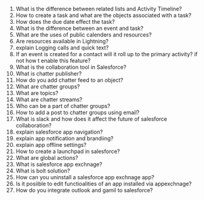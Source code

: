 1. What is the difference between related lists and Activity Timeline?
2. How to create a task and what are the objects associated with a task?
3. How does the due date effect the task?
4. What is the difference between an event and task?
5. What are the uses of public calenders and resources?
6. Are resources available in Lightning?
7. explain Logging calls and quick text?
8. If an event is created for a contact will it roll up to the primary activity? if not how t enable this feature?
9. What is the collaboration tool in Salesforce?
10. What is chatter publisher?
11. How do you add chatter feed to an object?
12. What are chatter groups?
13. What are topics?
14. What are chatter streams?
15. Who can be a part of chatter groups?
16. How to add a post to chatter groups using email?
17. What is slack and how does it affect the future of salesforce collaboration?
18. explain salesforce app navigation?
19. explain app notification and brandiing?
20. explain app offline settings?
21. How to create a launchpad in salesforce?
22. What are global actions?
23. What is salesforce app exchnage?
24. What is bolt solution?
25. How can you uninstall a salesforce app exchnage app?
26. Is it posiible to edit functioalities of an app installed via appexchnage?
27. How do you integrate outlook and gamil to salesforce?
